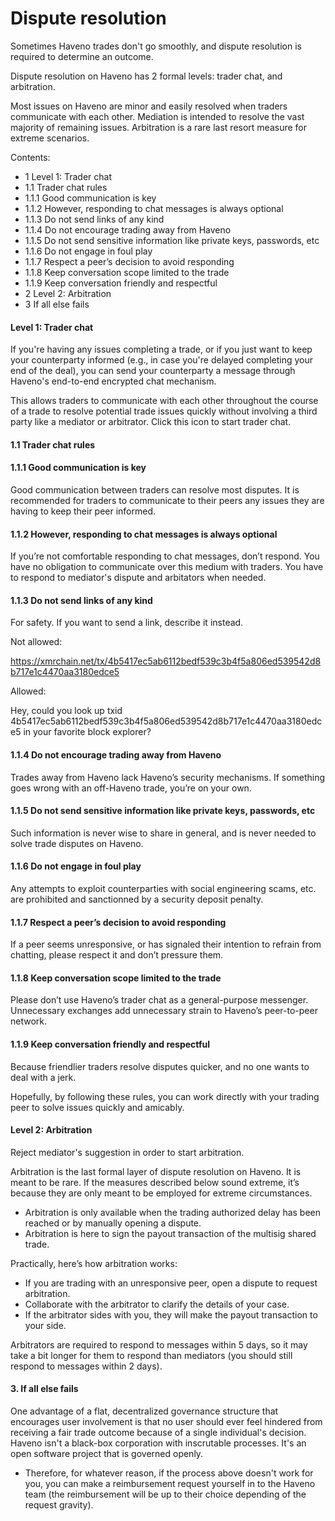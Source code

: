 # Dispute resolution

Sometimes Haveno trades don't go smoothly, and dispute resolution is required to determine an outcome.

Dispute resolution on Haveno has 2 formal levels: trader chat, and arbitration.

Most issues on Haveno are minor and easily resolved when traders communicate with each other. Mediation is intended to resolve the vast majority of remaining issues. Arbitration is a rare last resort measure for extreme scenarios.

Contents:
- 1 Level 1: Trader chat
- 1.1 Trader chat rules
- 1.1.1 Good communication is key
- 1.1.2 However, responding to chat messages is always optional
- 1.1.3 Do not send links of any kind
- 1.1.4 Do not encourage trading away from Haveno
- 1.1.5 Do not send sensitive information like private keys, passwords, etc
- 1.1.6 Do not engage in foul play
- 1.1.7 Respect a peer’s decision to avoid responding
- 1.1.8 Keep conversation scope limited to the trade
- 1.1.9 Keep conversation friendly and respectful
- 2 Level 2: Arbitration
- 3 If all else fails


#### Level 1: Trader chat

If you're having any issues completing a trade, or if you just want to keep your counterparty informed (e.g., in case you're delayed completing your end of the deal), you can send your counterparty a message through Haveno's end-to-end encrypted chat mechanism.

This allows traders to communicate with each other throughout the course of a trade to resolve potential trade issues quickly without involving a third party like a mediator or arbitrator.
Click this icon to start trader chat.

#### 1.1 Trader chat rules

#### 1.1.1 Good communication is key

Good communication between traders can resolve most disputes. It is recommended for traders to communicate to their peers any issues they are having to keep their peer informed.

#### 1.1.2 However, responding to chat messages is always optional

If you’re not comfortable responding to chat messages, don’t respond. You have no obligation to communicate over this medium with traders. You have to respond to mediator's dispute and arbitators when needed.

#### 1.1.3 Do not send links of any kind

For safety. If you want to send a link, describe it instead.

Not allowed:

https://xmrchain.net/tx/4b5417ec5ab6112bedf539c3b4f5a806ed539542d8b717e1c4470aa3180edce5

Allowed:

Hey, could you look up txid 4b5417ec5ab6112bedf539c3b4f5a806ed539542d8b717e1c4470aa3180edce5 in your favorite block explorer?

#### 1.1.4 Do not encourage trading away from Haveno
Trades away from Haveno lack Haveno’s security mechanisms. If something goes wrong with an off-Haveno trade, you’re on your own.

#### 1.1.5 Do not send sensitive information like private keys, passwords, etc
Such information is never wise to share in general, and is never needed to solve trade disputes on Haveno.

#### 1.1.6 Do not engage in foul play
Any attempts to exploit counterparties with social engineering scams, etc. are prohibited and sanctionned by a security deposit penalty.

#### 1.1.7 Respect a peer’s decision to avoid responding
If a peer seems unresponsive, or has signaled their intention to refrain from chatting, please respect it and don’t pressure them.

#### 1.1.8 Keep conversation scope limited to the trade
Please don’t use Haveno’s trader chat as a general-purpose messenger. Unnecessary exchanges add unnecessary strain to Haveno’s peer-to-peer network.

#### 1.1.9 Keep conversation friendly and respectful
Because friendlier traders resolve disputes quicker, and no one wants to deal with a jerk.

Hopefully, by following these rules, you can work directly with your trading peer to solve issues quickly and amicably.

#### Level 2: Arbitration
Reject mediator's suggestion in order to start arbitration.

Arbitration is the last formal layer of dispute resolution on Haveno. It is meant to be rare. If the measures described below sound extreme, it’s because they are only meant to be employed for extreme circumstances.

- Arbitration is only available when the trading authorized delay has been reached or by manually opening a dispute.
- Arbitration is here to sign the payout transaction of the multisig shared trade.

Practically, here’s how arbitration works:
- If you are trading with an unresponsive peer, open a dispute to request arbitration.
- Collaborate with the arbitrator to clarify the details of your case.
- If the arbitrator sides with you, they will make the payout transaction to your side.

Arbitrators are required to respond to messages within 5 days, so it may take a bit longer for them to respond than mediators (you should still respond to messages within 2 days).

#### 3. If all else fails

One advantage of a flat, decentralized governance structure that encourages user involvement is that no user should ever feel hindered from receiving a fair trade outcome because of a single individual's decision. Haveno isn't a black-box corporation with inscrutable processes. It's an open software project that is governed openly.

- Therefore, for whatever reason, if the process above doesn't work for you, you can make a reimbursement request yourself in to the Haveno team (the reimbursement will be up to their choice depending of the request gravity).
